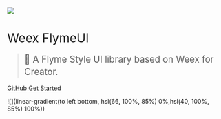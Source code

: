 <img src="http://design.flyme.cn/images/logo.png">

# <span style="font-weight:400;">Weex FlymeUI</span> <span style="font-size:14px"></span>

> <span style="line-height:1.8rem;font-weight:400;font-size:1.3rem">🐼 A Flyme Style UI library based on Weex for Creator.<span>

[GitHub](https://github.com/Yanjiie/weex-flymeui)
[Get Started](#weex-flymeui)

<!-- background image -->
![](linear-gradient(to left bottom, hsl(66, 100%, 85%) 0%,hsl(40, 100%, 85%) 100%))

